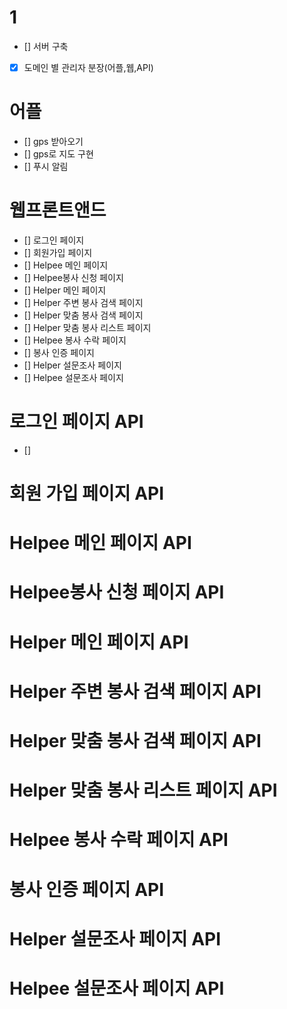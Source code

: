 # 1
- [] 서버 구축
- [x] 도메인 별 관리자 분장(어플,웹,API)

# 어플
- [] gps 받아오기
- [] gps로 지도 구현
- [] 푸시 알림

# 웹프론트앤드
- [] 로그인 페이지
- [] 회원가입 페이지
- [] Helpee 메인 페이지
- [] Helpee봉사 신청 페이지
- [] Helper 메인 페이지
- [] Helper 주변 봉사 검색 페이지
- [] Helper 맞춤 봉사 검색 페이지
- [] Helper 맞춤 봉사 리스트 페이지
- [] Helpee 봉사 수락 페이지
- [] 봉사 인증 페이지
- [] Helper 설문조사 페이지
- [] Helpee 설문조사 페이지


# 로그인 페이지 API
- [] 

# 회원 가입 페이지 API

# Helpee 메인 페이지 API

# Helpee봉사 신청 페이지 API

# Helper 메인 페이지 API

# Helper 주변 봉사 검색 페이지 API

# Helper 맞춤 봉사 검색 페이지 API

# Helper 맞춤 봉사 리스트 페이지 API

# Helpee 봉사 수락 페이지 API

# 봉사 인증 페이지 API

# Helper 설문조사 페이지 API

# Helpee 설문조사 페이지 API


